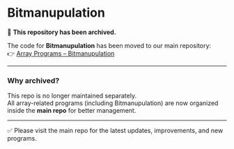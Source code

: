 # Bitmanupulation

🚨 **This repository has been archived.**

The code for **Bitmanupulation** has been moved to our main repository:  
👉 [Array Programs – Bitmanupulation](https://github.com/MdAteeq09/Java_DSA_Practice/blob/main/bit%20manipulation/bitmanupulation.java)

---

### Why archived?
This repo is no longer maintained separately.  
All array-related programs (including Bitmanupulation) are now organized inside the **main repo** for better management.

---

✅ Please visit the main repo for the latest updates, improvements, and new programs.
